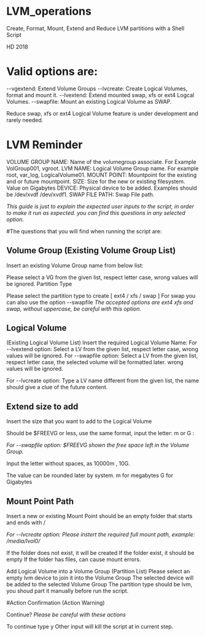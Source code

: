# LVM_operations
Create, Format, Mount, Extend and Reduce LVM partitions with a Shell Script

HD 2018

# Valid options are:
--vgextend: Extend Volume Groups
--lvcreate: Create Logical Volumes, format and mount it.
--lvextend: Extend mounted swap, xfs or ext4 Logcal Volumes.
--swapfile: Mount an existing Logical Volume as SWAP.

Reduce swap, xfs or ext4 Logical Volume feature is under development and rarely needed.

 
# LVM Reminder 
 VOLUME GROUP NAME: Name of the volumegroup associate. For Example VolGroup001, vgroot.
 LVM NAME: Logical Volume Group name. For example root, var_log, LogicalVolume01.
 MOUNT POINT: Mountpoint for the existing and or future mountpoint.
 SIZE: Size for the new or existing filesystem. Value on Gigabytes
 DEVICE: Physical device to be added. Examples should be /dev/xvdf /dev/xvdf1.
 SWAP FILE PATH: Swap File path.
 
*This guide is just to explain the expected user inputs to the script, in order to make it run as expected. you can find this questions in any selected option.*

#The questions that you will find when running the script are:

## Volume Group (Existing Volume Group List)
  Insert an existing Volume Group name from below list:

Please select a VG from the given list, respect letter case, wrong values will be ignored.
Partition Type

Please select the partition type to create [ ext4 / xfs / swap ]
  For swap you can also use the option --swapfile
  *The accepted options are ext4 xfs and swap, without uppercase, be careful with this option.*
  
## Logical Volume
(Existing Logical Volume List)
  Insert the required Logical Volume Name:
    For --lvextend option: Select a LV from the given list, respect letter case, wrong values will be ignored.
    For --swapfile option: Select a LV from the given list, respect letter case, the selected volume will be formatted later.
    wrong values will be ignored.

  For --lvcreate option: Type a LV name different from the given list, the name should give a clue of the future content.

## Extend size to add
Insert the size that you want to add to the Logical Volume

Should be $FREEVG or less, use the same format, input the letter:
m or G :

  *For --swapfile option: $FREEVG shown the free space left in the Volume Group.*

Input the letter without spaces, as 10000m , 10G.

The value can be rounded later by system.
  m for megabytes
  G for Gigabytes

## Mount Point Path
  Insert a new or existing Mount Point
  should be an empty folder that starts and ends with /

  *For --lvcreate option: Please instert the required full mount path, example: /media/lvol0/*

  If the folder does not exist, it will be created
  If the folder exist, it should be empty
  If the folder has files, can cause mount errors.

 Add Logical Volume into a Volume Group
(Partition List)
  Please select an empty lvm device to join it into the Volume Group
  The selected device will be added to the selected Volume Group
  The partition type should be lvm, you shoud part it manually before run the script.

#Action Confirmation
(Action Warning)

Continue?
  *Please be careful with these actions*

To continue type y
Other input will kill the script at in current step.



